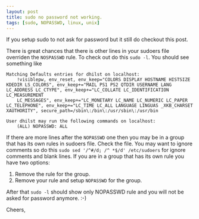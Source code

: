 ```yaml
---
layout: post
title: sudo no password not working.
tags: [sudo, NOPASSWD, linux, unix]
---
```


If you setup sudo to not ask for password but it still do checkout this
post.

There is great chances that there is other lines in your sudoers file overriden
the `NOSPASSWD` rule. To check out do this `sudo -l`. You should see something like

```
Matching Defaults entries for dhilst on localhost:
    !visiblepw, env_reset, env_keep="COLORS DISPLAY HOSTNAME HISTSIZE KDEDIR LS_COLORS", env_keep+="MAIL PS1 PS2 QTDIR USERNAME LANG LC_ADDRESS LC_CTYPE", env_keep+="LC_COLLATE LC_IDENTIFICATION LC_MEASUREMENT
    LC_MESSAGES", env_keep+="LC_MONETARY LC_NAME LC_NUMERIC LC_PAPER LC_TELEPHONE", env_keep+="LC_TIME LC_ALL LANGUAGE LINGUAS _XKB_CHARSET XAUTHORITY", secure_path=/sbin\:/bin\:/usr/sbin\:/usr/bin

User dhilst may run the following commands on localhost:
    (ALL) NOPASSWD: ALL
```

If there are more lines after the `NOPASSWD` one then you may be in a group
that has its own rules in sudoers file. Check the file. You may want to ignore
comments so do this `sudo sed '/^#/d; /^ *$/d' /etc/sudoers` for ignore
comments and blank lines. If you are in a group that has its own rule you have
two options: 

1. Remove the rule for the group.
2. Remove your rule and setup `NOPASSWD` for the group.

After that `sudo -l` should show only NOPASSWD rule and you will not be asked for password anymore. :-)

Cheers, 


